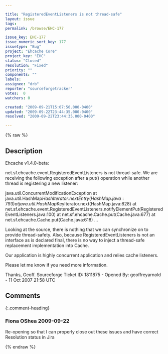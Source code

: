 ```yaml
---

title: "RegisteredEventListeners is not thread-safe"
layout: issue
tags: 
permalink: /browse/EHC-177

issue_key: EHC-177
issue_numeric_sort_key: 177
issuetype: "Bug"
project: "Ehcache Core"
project_key: "EHC"
status: "Closed"
resolution: "Fixed"
priority: ""
components: ""
labels: 
assignee: "drb"
reporter: "sourceforgetracker"
votes:  0
watchers: 0

created: "2009-09-21T15:07:50.000-0400"
updated: "2009-09-22T23:44:35.000-0400"
resolved: "2009-09-22T23:44:35.000-0400"

---
```




{% raw %}



## Description

<div markdown="1" class="description">

Ehcache v1.4.0-beta:

net.sf.ehcache.event.RegisteredEventListeners is not thread-safe.  We are receiving the following exception after a put() operation while another thread is registering a new listener:


java.util.ConcurrentModificationException
 at java.util.HashMap$HashIterator.nextEntry(HashMap.java:793)
 at java.util.HashMap$KeyIterator.next(HashMap.java:828)
 at net.sf.ehcache.event.RegisteredEventListeners.notifyElementPut(RegisteredEventListeners.java:100)
 at net.sf.ehcache.Cache.put(Cache.java:677)
 at net.sf.ehcache.Cache.put(Cache.java:618)
 ...


Looking at the source, there is nothing that we can synchronize on to provide thread-safety.  Also, because RegisteredEventListeners is not an interface as is declared final, there is no way to inject a thread-safe replacement implementation into Cache.

Our application is highly concurrent application and relies cache listeners.

Please let me know if you need more information.

Thanks,
Geoff.
Sourceforge Ticket ID: 1811875 - Opened By: geoffreyarnold - 11 Oct 2007 21:58 UTC

</div>

## Comments


{:.comment-heading}
### **Fiona OShea** <span class="date">2009-09-22</span>

<div markdown="1" class="comment">

Re-opening so that I can properly close out these issues and have correct Resolution status in Jira

</div>



{% endraw %}
